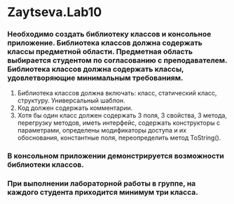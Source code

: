 # Zaytseva.Lab10
### Необходимо создать библиотеку классов и консольное приложение. Библиотека классов должна содержать классы предметной области. Предметная область выбирается студентом по согласованию с преподавателем. Библиотека классов должна содержать классы, удовлетворяющие минимальным требованиям.
1)  Библиотека классов должна включать: класс, статический класс, структуру. Универсальный шаблон.
2)  Код должен содержать комментарии.   
3) 	Хотя бы один класс должен содержать 3 поля, 3 свойства, 3 метода, перегрузку методов, иметь интерфейс, содержать конструкторы с параметрами, определены модификаторы доступа и их обоснования, константные поля, переопределить метод ToString().
### В консольном приложении демонстрируется возможности библиотеки классов.
### При выполнении лабораторной работы в группе, на каждого студента приходится минимум три класса.
